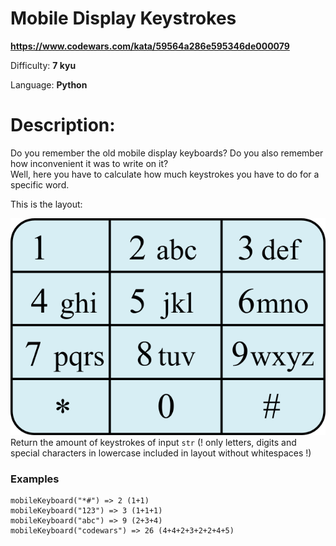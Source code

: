 # Mobile Display Keystrokes

**<https://www.codewars.com/kata/59564a286e595346de000079>**

Difficulty: **7 kyu**

Language: **Python**

# Description:

Do you remember the old mobile display keyboards? Do you also remember how inconvenient it was to write on it?  
Well, here you have to calculate how much keystrokes you have to do for a specific word.


This is the layout:


![](https://raw.githubusercontent.com/zruF/CodewarsData/master/Mobile_phone_keyboard.svg.png)
Return the amount of keystrokes of input `str` (! only letters, digits and special characters in lowercase included in layout without whitespaces !)


### Examples



```
mobileKeyboard("*#") => 2 (1+1)
mobileKeyboard("123") => 3 (1+1+1)
mobileKeyboard("abc") => 9 (2+3+4)
mobileKeyboard("codewars") => 26 (4+4+2+3+2+2+4+5)

```

